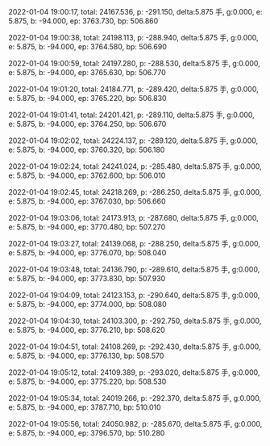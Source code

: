2022-01-04 19:00:17, total: 24167.536, p: -291.150, delta:5.875 手, g:0.000, e: 5.875, b: -94.000, ep: 3763.730, bp: 506.860

2022-01-04 19:00:38, total: 24198.113, p: -288.940, delta:5.875 手, g:0.000, e: 5.875, b: -94.000, ep: 3764.580, bp: 506.690

2022-01-04 19:00:59, total: 24197.280, p: -288.530, delta:5.875 手, g:0.000, e: 5.875, b: -94.000, ep: 3765.630, bp: 506.770

2022-01-04 19:01:20, total: 24184.771, p: -289.420, delta:5.875 手, g:0.000, e: 5.875, b: -94.000, ep: 3765.220, bp: 506.830

2022-01-04 19:01:41, total: 24201.421, p: -289.110, delta:5.875 手, g:0.000, e: 5.875, b: -94.000, ep: 3764.250, bp: 506.670

2022-01-04 19:02:02, total: 24224.137, p: -289.120, delta:5.875 手, g:0.000, e: 5.875, b: -94.000, ep: 3760.320, bp: 506.180

2022-01-04 19:02:24, total: 24241.024, p: -285.480, delta:5.875 手, g:0.000, e: 5.875, b: -94.000, ep: 3762.600, bp: 506.010

2022-01-04 19:02:45, total: 24218.269, p: -286.250, delta:5.875 手, g:0.000, e: 5.875, b: -94.000, ep: 3767.030, bp: 506.660

2022-01-04 19:03:06, total: 24173.913, p: -287.680, delta:5.875 手, g:0.000, e: 5.875, b: -94.000, ep: 3770.480, bp: 507.270

2022-01-04 19:03:27, total: 24139.068, p: -288.250, delta:5.875 手, g:0.000, e: 5.875, b: -94.000, ep: 3776.070, bp: 508.040

2022-01-04 19:03:48, total: 24136.790, p: -289.610, delta:5.875 手, g:0.000, e: 5.875, b: -94.000, ep: 3773.830, bp: 507.930

2022-01-04 19:04:09, total: 24123.153, p: -290.640, delta:5.875 手, g:0.000, e: 5.875, b: -94.000, ep: 3774.000, bp: 508.080

2022-01-04 19:04:30, total: 24103.300, p: -292.750, delta:5.875 手, g:0.000, e: 5.875, b: -94.000, ep: 3776.210, bp: 508.620

2022-01-04 19:04:51, total: 24108.269, p: -292.430, delta:5.875 手, g:0.000, e: 5.875, b: -94.000, ep: 3776.130, bp: 508.570

2022-01-04 19:05:12, total: 24109.389, p: -293.020, delta:5.875 手, g:0.000, e: 5.875, b: -94.000, ep: 3775.220, bp: 508.530

2022-01-04 19:05:34, total: 24019.266, p: -292.370, delta:5.875 手, g:0.000, e: 5.875, b: -94.000, ep: 3787.710, bp: 510.010

2022-01-04 19:05:56, total: 24050.982, p: -285.670, delta:5.875 手, g:0.000, e: 5.875, b: -94.000, ep: 3796.570, bp: 510.280